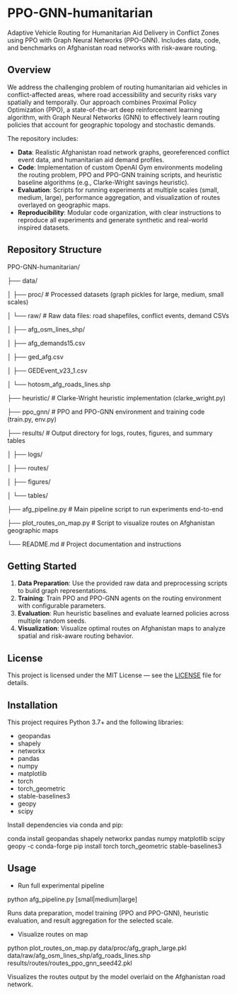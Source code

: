 # PPO-GNN-humanitarian
Adaptive Vehicle Routing for Humanitarian Aid Delivery in Conflict Zones using PPO with Graph Neural Networks (PPO-GNN). Includes data, code, and benchmarks on Afghanistan road networks with risk-aware routing.
## Overview

We address the challenging problem of routing humanitarian aid vehicles in conflict-affected areas, where road accessibility and security risks vary spatially and temporally. Our approach combines Proximal Policy Optimization (PPO), a state-of-the-art deep reinforcement learning algorithm, with Graph Neural Networks (GNN) to effectively learn routing policies that account for geographic topology and stochastic demands.

The repository includes:

- **Data**: Realistic Afghanistan road network graphs, georeferenced conflict event data, and humanitarian aid demand profiles.
- **Code**: Implementation of custom OpenAI Gym environments modeling the routing problem, PPO and PPO-GNN training scripts, and heuristic baseline algorithms (e.g., Clarke-Wright savings heuristic).
- **Evaluation**: Scripts for running experiments at multiple scales (small, medium, large), performance aggregation, and visualization of routes overlayed on geographic maps.
- **Reproducibility**: Modular code organization, with clear instructions to reproduce all experiments and generate synthetic and real-world inspired datasets.

## Repository Structure
PPO-GNN-humanitarian/

├── data/  

│ ├── proc/ # Processed datasets (graph pickles for large, medium, small scales)  

│ └── raw/ # Raw data files: road shapefiles, conflict events, demand CSVs  

│ ├── afg_osm_lines_shp/  

│ ├── afg_demands15.csv  

│ ├── ged_afg.csv  

│ ├── GEDEvent_v23_1.csv  

│ └── hotosm_afg_roads_lines.shp  

├── heuristic/ # Clarke-Wright heuristic implementation (clarke_wright.py)  

├── ppo_gnn/ # PPO and PPO-GNN environment and training code (train.py, env.py)  

├── results/ # Output directory for logs, routes, figures, and summary tables  

│ ├── logs/  

│ ├── routes/  

│ ├── figures/  

│ └── tables/  

├── afg_pipeline.py # Main pipeline script to run experiments end-to-end  

├── plot_routes_on_map.py # Script to visualize routes on Afghanistan geographic maps  

└── README.md # Project documentation and instructions  

## Getting Started

1. **Data Preparation**: Use the provided raw data and preprocessing scripts to build graph representations.
2. **Training**: Train PPO and PPO-GNN agents on the routing environment with configurable parameters.
3. **Evaluation**: Run heuristic baselines and evaluate learned policies across multiple random seeds.
4. **Visualization**: Visualize optimal routes on Afghanistan maps to analyze spatial and risk-aware routing behavior.

## License

This project is licensed under the MIT License — see the [LICENSE](LICENSE) file for details.

## Installation

This project requires Python 3.7+ and the following libraries:

- geopandas
- shapely
- networkx
- pandas
- numpy
- matplotlib
- torch
- torch_geometric
- stable-baselines3
- geopy
- scipy

Install dependencies via conda and pip:

conda install geopandas shapely networkx pandas numpy matplotlib scipy geopy -c conda-forge
pip install torch torch_geometric stable-baselines3

## Usage
- Run full experimental pipeline  

python afg_pipeline.py [small|medium|large]  

Runs data preparation, model training (PPO and PPO-GNN), heuristic evaluation, and result aggregation for the selected scale.  

- Visualize routes on map  

python plot_routes_on_map.py data/proc/afg_graph_large.pkl data/raw/afg_osm_lines_shp/afg_roads_lines.shp results/routes/routes_ppo_gnn_seed42.pkl  

Visualizes the routes output by the model overlaid on the Afghanistan road network.


